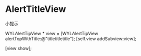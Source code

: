 # AlertTitleView
小提示

WYLAlertTipView * view = [WYLAlertTipView alertTopWithTitle:@"titletitletitle"];
[self.view addSubview:view];

[view show];
